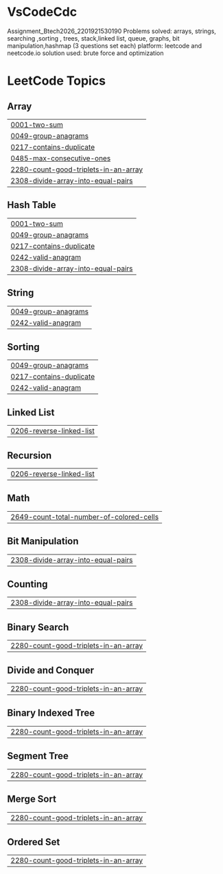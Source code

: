 # VsCodeCdc
Assignment_Btech2026_2201921530190
Problems solved: arrays, strings, searching ,sorting , trees, stack,linked list, queue, graphs, bit manipulation,hashmap (3 questions set each)
platform: leetcode and neetcode.io
solution used: brute force and optimization

<!---LeetCode Topics Start-->
# LeetCode Topics
## Array
|  |
| ------- |
| [0001-two-sum](https://github.com/usj264/VsCodeCdc/tree/master/0001-two-sum) |
| [0049-group-anagrams](https://github.com/usj264/VsCodeCdc/tree/master/0049-group-anagrams) |
| [0217-contains-duplicate](https://github.com/usj264/VsCodeCdc/tree/master/0217-contains-duplicate) |
| [0485-max-consecutive-ones](https://github.com/usj264/VsCodeCdc/tree/master/0485-max-consecutive-ones) |
| [2280-count-good-triplets-in-an-array](https://github.com/usj264/VsCodeCdc/tree/master/2280-count-good-triplets-in-an-array) |
| [2308-divide-array-into-equal-pairs](https://github.com/usj264/VsCodeCdc/tree/master/2308-divide-array-into-equal-pairs) |
## Hash Table
|  |
| ------- |
| [0001-two-sum](https://github.com/usj264/VsCodeCdc/tree/master/0001-two-sum) |
| [0049-group-anagrams](https://github.com/usj264/VsCodeCdc/tree/master/0049-group-anagrams) |
| [0217-contains-duplicate](https://github.com/usj264/VsCodeCdc/tree/master/0217-contains-duplicate) |
| [0242-valid-anagram](https://github.com/usj264/VsCodeCdc/tree/master/0242-valid-anagram) |
| [2308-divide-array-into-equal-pairs](https://github.com/usj264/VsCodeCdc/tree/master/2308-divide-array-into-equal-pairs) |
## String
|  |
| ------- |
| [0049-group-anagrams](https://github.com/usj264/VsCodeCdc/tree/master/0049-group-anagrams) |
| [0242-valid-anagram](https://github.com/usj264/VsCodeCdc/tree/master/0242-valid-anagram) |
## Sorting
|  |
| ------- |
| [0049-group-anagrams](https://github.com/usj264/VsCodeCdc/tree/master/0049-group-anagrams) |
| [0217-contains-duplicate](https://github.com/usj264/VsCodeCdc/tree/master/0217-contains-duplicate) |
| [0242-valid-anagram](https://github.com/usj264/VsCodeCdc/tree/master/0242-valid-anagram) |
## Linked List
|  |
| ------- |
| [0206-reverse-linked-list](https://github.com/usj264/VsCodeCdc/tree/master/0206-reverse-linked-list) |
## Recursion
|  |
| ------- |
| [0206-reverse-linked-list](https://github.com/usj264/VsCodeCdc/tree/master/0206-reverse-linked-list) |
## Math
|  |
| ------- |
| [2649-count-total-number-of-colored-cells](https://github.com/usj264/VsCodeCdc/tree/master/2649-count-total-number-of-colored-cells) |
## Bit Manipulation
|  |
| ------- |
| [2308-divide-array-into-equal-pairs](https://github.com/usj264/VsCodeCdc/tree/master/2308-divide-array-into-equal-pairs) |
## Counting
|  |
| ------- |
| [2308-divide-array-into-equal-pairs](https://github.com/usj264/VsCodeCdc/tree/master/2308-divide-array-into-equal-pairs) |
## Binary Search
|  |
| ------- |
| [2280-count-good-triplets-in-an-array](https://github.com/usj264/VsCodeCdc/tree/master/2280-count-good-triplets-in-an-array) |
## Divide and Conquer
|  |
| ------- |
| [2280-count-good-triplets-in-an-array](https://github.com/usj264/VsCodeCdc/tree/master/2280-count-good-triplets-in-an-array) |
## Binary Indexed Tree
|  |
| ------- |
| [2280-count-good-triplets-in-an-array](https://github.com/usj264/VsCodeCdc/tree/master/2280-count-good-triplets-in-an-array) |
## Segment Tree
|  |
| ------- |
| [2280-count-good-triplets-in-an-array](https://github.com/usj264/VsCodeCdc/tree/master/2280-count-good-triplets-in-an-array) |
## Merge Sort
|  |
| ------- |
| [2280-count-good-triplets-in-an-array](https://github.com/usj264/VsCodeCdc/tree/master/2280-count-good-triplets-in-an-array) |
## Ordered Set
|  |
| ------- |
| [2280-count-good-triplets-in-an-array](https://github.com/usj264/VsCodeCdc/tree/master/2280-count-good-triplets-in-an-array) |
<!---LeetCode Topics End-->